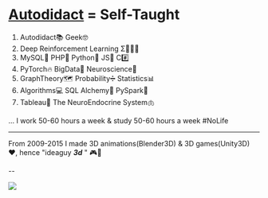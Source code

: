 # **[Autodidact](https://en.wikipedia.org/wiki/Autodidacticism) = Self-Taught**
1. Autodidact📚 Geek🤓
2. Deep Reinforcement Learning Σ🤖🧑‍⚖️
3. MySQL🐬 PHP🐘 Python🐍 JS🤟 C#️⃣
4. PyTorch🔥 BigData🚀 Neuroscience🧠 
5. GraphTheory🗺 Probability➗ Statistics📊
6. Algorithms💻 SQL Alchemy🧪 PySpark🔄 
7. Tableau🎨 The NeuroEndocrine System🫁

... I work 50-60 hours a week & study 50-60 hours a week #NoLife

****

From 2009-2015 I made 3D animations(Blender3D) & 3D games(Unity3D) ❤️, hence "ideaguy **_3d_** " 🎮👾

--

 ![](https://komarev.com/ghpvc/?username=ideaguy3d)
